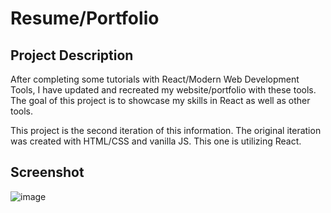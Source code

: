 # Resume/Portfolio

## Project Description
After completing some tutorials with React/Modern Web Development Tools, I have updated and recreated my website/portfolio with these tools. The goal of this project is to showcase my skills in React as well as other tools.

This project is the second iteration of this information. The original iteration was created with HTML/CSS and vanilla JS. This one is utilizing React.

## Screenshot
![image](https://user-images.githubusercontent.com/20054991/226669715-a3ad4f3c-d6ae-46a9-b1f2-7ab80d9a7e7c.png)
